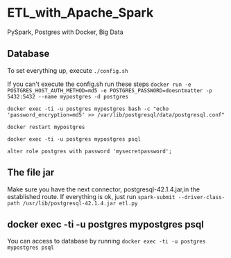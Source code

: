 # ETL_with_Apache_Spark
PySpark, Postgres with Docker, Big Data

## Database
To set everything up, execute
`./config.sh`

If you can't execute the config.sh run these steps
`docker run -e POSTGRES_HOST_AUTH_METHOD=md5 -e POSTGRES_PASSWORD=doesntmatter -p 5432:5432 --name mypostgres -d postgres`

`docker exec -ti -u postgres mypostgres bash -c "echo 'password_encryption=md5' >> /var/lib/postgresql/data/postgresql.conf"`

`docker restart mypostgres`

`docker exec -ti -u postgres mypostgres psql`

`alter role postgres with password 'mysecretpassword';`

## The file jar
Make sure you have the next connector, postgresql-42.1.4.jar,in the established route.
If everything is ok, just run
`spark-submit --driver-class-path /usr/lib/postgresql-42.1.4.jar etl.py`

## docker exec -ti -u postgres mypostgres psql
You can access to database by running
`docker exec -ti -u postgres mypostgres psql`